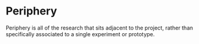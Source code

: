 # Periphery

Periphery is all of the research that sits adjacent to the project, rather than specifically associated to a single experiment or prototype.